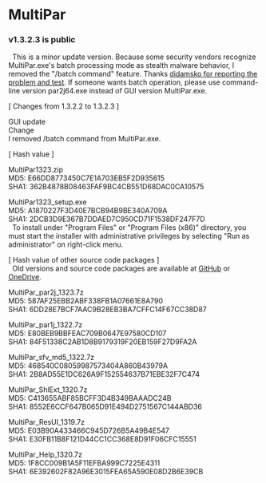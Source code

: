 # MultiPar

### v1.3.2.3 is public

&nbsp; This is a minor update version. 
Because some security vendors recognize MultiPar.exe's batch processing mode as stealth malware behavior, 
I removed the "/batch command" feature. 
Thanks [didamsko for reporting the problem and test](https://github.com/Yutaka-Sawada/MultiPar/issues/61). 
If someone wants batch operation, please use command-line version par2j64.exe instead of GUI version MultiPar.exe.


[ Changes from 1.3.2.2 to 1.3.2.3 ]  

GUI update  
 Change  
  I removed /batch command from MultiPar.exe.  


[ Hash value ]  

MultiPar1323.zip  
MD5: E66DD8773450C7E1A703EB5F2D935615  
SHA1: 362B4878B08463FAF9BC4CB551D68DAC0CA10575  

MultiPar1323_setup.exe  
MD5: A1870227F3D40E7BCB94B9BE340A709A  
SHA1: 2DCB3D9E367B7DDAED7C950CD71F1538DF247F7D  
&nbsp; To install under "Program Files" or "Program Files (x86)" directory, 
you must start the installer with administrative privileges by selecting 
"Run as administrator" on right-click menu.  


[ Hash value of other source code packages ]  
&nbsp; Old versions and source code packages are available at 
[GitHub](https://github.com/Yutaka-Sawada/MultiPar/releases) or 
[OneDrive](https://1drv.ms/u/s!AtGhNMUyvbWOaSo1n_R8awJ_hg0?e=4V0gXu).  

MultiPar_par2j_1323.7z  
MD5: 587AF25EBB2ABF338FB1A07661E8A790  
SHA1: 6DD28E7BCF7AAC9B28EB3BA7CFFC14F67CC38D87  

MultiPar_par1j_1322.7z  
MD5: E80BEB9BBFEAC709B0647E97580CD107  
SHA1: 84F51338C2AB1D8B9179319F20EB159F27D9FA2A  

MultiPar_sfv_md5_1322.7z  
MD5: 468540C08059987573404A860B43979A  
SHA1: 2B8AD55E1DC626A9F152554637B71EBE32F7C474  

MultiPar_ShlExt_1320.7z  
MD5: C413655ABF85BCFF3D4B349BAAADC24B  
SHA1: 8552E6CCF647B065D91E494D2751567C144ABD36  

MultiPar_ResUI_1319.7z  
MD5: E03B90A433466C945D726B5A49B4E547  
SHA1: E30FB11B8F121D44CC1CC368E8D91F06CFC15551  

MultiPar_Help_1320.7z  
MD5: 1F8CC009B1A5F11EFBA999C7225E4311  
SHA1: 6E392602F82A96E3015FEA65A590E08D2B6E39CB   
